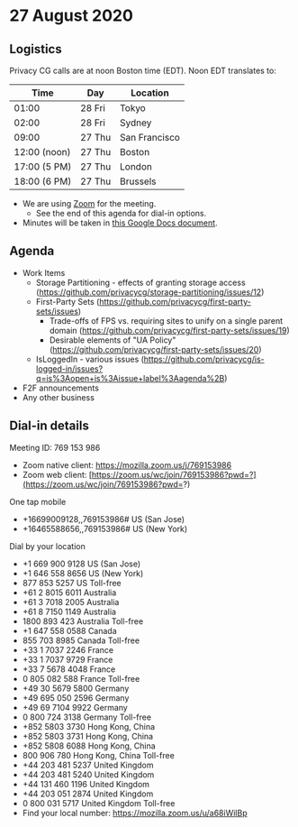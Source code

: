 # 27 August 2020

## Logistics

Privacy CG calls are at noon Boston time (EDT). Noon EDT translates to:

| Time         | Day    | Location      |
| ------------ | ------ | ------------- |
| 01:00        | 28 Fri | Tokyo         |
| 02:00        | 28 Fri | Sydney        |
| 09:00        | 27 Thu | San Francisco |
| 12:00 (noon) | 27 Thu | Boston        |
| 17:00 (5 PM) | 27 Thu | London        |
| 18:00 (6 PM) | 27 Thu | Brussels      |

* We are using [Zoom](https://mozilla.zoom.us/j/769153986) for the meeting.
    * See the end of this agenda for dial-in options.
* Minutes will be taken in [this Google Docs document](https://docs.google.com/document/d/1DZEhS1UHJ1PKxt5ZwKmn5LZ4bo10UFyNXeLp2dUuzRM/edit#).

## Agenda

* Work Items
    * Storage Partitioning - effects of granting storage access (https://github.com/privacycg/storage-partitioning/issues/12)
    * First-Party Sets (https://github.com/privacycg/first-party-sets/issues)
        * Trade-offs of FPS vs. requiring sites to unify on a single parent domain (https://github.com/privacycg/first-party-sets/issues/19)
        * Desirable elements of "UA Policy" (https://github.com/privacycg/first-party-sets/issues/20)
    * IsLoggedIn - various issues (https://github.com/privacycg/is-logged-in/issues?q=is%3Aopen+is%3Aissue+label%3Aagenda%2B)
* F2F announcements
* Any other business

## Dial-in details

Meeting ID: 769 153 986
* Zoom native client: https://mozilla.zoom.us/j/769153986
* Zoom web client: [https://zoom.us/wc/join/769153986?pwd=?](https://zoom.us/wc/join/769153986?pwd=?)

One tap mobile
* +16699009128,,769153986# US (San Jose)
* +16465588656,,769153986# US (New York)

Dial by your location
* +1 669 900 9128 US (San Jose)
* +1 646 558 8656 US (New York)
* 877 853 5257 US Toll-free
* +61 2 8015 6011 Australia
* +61 3 7018 2005 Australia
* +61 8 7150 1149 Australia
* 1800 893 423 Australia Toll-free
* +1 647 558 0588 Canada
* 855 703 8985 Canada Toll-free
* +33 1 7037 2246 France
* +33 1 7037 9729 France
* +33 7 5678 4048 France
* 0 805 082 588 France Toll-free
* +49 30 5679 5800 Germany
* +49 695 050 2596 Germany
* +49 69 7104 9922 Germany
* 0 800 724 3138 Germany Toll-free
* +852 5803 3730 Hong Kong, China
* +852 5803 3731 Hong Kong, China
* +852 5808 6088 Hong Kong, China
* 800 906 780 Hong Kong, China Toll-free
* +44 203 481 5237 United Kingdom
* +44 203 481 5240 United Kingdom
* +44 131 460 1196 United Kingdom
* +44 203 051 2874 United Kingdom
* 0 800 031 5717 United Kingdom Toll-free
* Find your local number: https://mozilla.zoom.us/u/a68iWilBp
